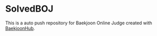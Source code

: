 # SolvedBOJ
This is a auto push repository for Baekjoon Online Judge created with [BaekjoonHub](https://github.com/BaekjoonHub/BaekjoonHub).
